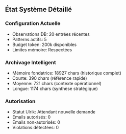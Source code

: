 ## État Système Détaillé

### Configuration Actuelle
- Observations DB: 20 entrées récentes
- Patterns actifs: 5
- Budget token: 200k disponibles
- Limites mémoire: Respectées

### Archivage Intelligent
- Mémoire fondatrice: 18927 chars (historique complet)
- Courte: 390 chars (référence rapide)
- Moyenne: 721 chars (contexte opérationnel)
- Longue: 1174 chars (synthèse stratégique)

### Autorisation
- Statut Ulrik: Attendant nouvelle demande
- Emails autorisés: 0
- Emails non-autorisés: 0
- Violations détectées: 0